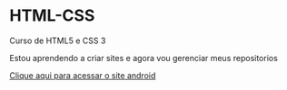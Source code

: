 # HTML-CSS

Curso de HTML5 e CSS 3

Estou aprendendo a criar sites e agora vou gerenciar meus repositorios

<a href="https://marcuslaral.github.io/HTML-CSS/Módulo 02/Desafios/Desafio 10/android.html">Clique aqui para acessar o site android</a>

